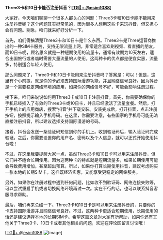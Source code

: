 **Three3卡和10日卡能否注册抖音？[[TG💪+ @esim1088](https://t.me/s/esim1088)]**

大家好，今天咱们聊聊一个很多人都关心的问题：Three3卡和10日卡能不能用来注册抖音呢？这个问题其实挺常见的，因为很多人想用这些卡来玩抖音，但又担心会有问题。别急，咱们就来好好分析一下。

首先，咱们得搞清楚Three3卡和10日卡是什么东西。Three3卡是Three运营商推出的一种SIM卡服务，支持无限流量上网，非常适合喜欢刷视频、看直播的朋友。而10日卡呢，顾名思义就是一种短期使用的流量卡，通常有效期为10天左右，适合出国旅行或者临时需要大量流量的人使用。这两种卡的优点都是便宜实惠，流量多，特别适合年轻人使用。

那么问题来了，Three3卡和10日卡能用来注册抖音吗？答案是：可以！但是，这里有个小前提，就是你的卡必须支持国际漫游功能，并且网络信号良好。因为抖音是一个需要稳定网络环境的应用，如果你的网络信号不好，可能会影响注册过程。

接下来，咱们来说说如何用Three3卡或10日卡注册抖音。首先，你需要确保你的手机已经插入了有效的Three3卡或10日卡，并且已经激活了流量套餐。然后，打开手机上的应用商店，搜索“抖音”并下载安装。安装完成后，打开抖音，点击注册按钮，按照提示输入手机号码。在这里，你需要注意，有些国家的手机号可能无法直接注册抖音，所以建议选择支持国际漫游的号码。

接着，抖音会发送一条验证码短信到你的手机上。收到验证码后，输入验证码完成验证。之后，你需要设置你的用户名、密码以及个人信息，就可以正式开始使用抖音啦！

不过，在这里我要提醒大家一点，虽然Three3卡和10日卡可以用来注册抖音，但它们并不适合长期使用。因为这两种卡的特点就是短期流量多，如果长期使用可能会导致费用增加，甚至超出预算。所以，如果你打算长期使用抖音，建议考虑购买一张本地的长期SIM卡，这样既经济实惠，又能享受更稳定的网络服务。

另外，如果你在注册过程中遇到任何问题，比如收不到验证码、网络连接失败等，可以尝试重启手机或者切换网络环境再试一次。实在不行的话，也可以联系抖音客服寻求帮助。

最后，咱们再来总结一下。Three3卡和10日卡是可以用来注册抖音的，只要你的卡支持国际漫游并且网络信号良好。不过，这两种卡更适合短期使用，长期使用的话还是建议选择本地的长期SIM卡。希望这篇文章对大家有所帮助，如果你还有其他关于Three3卡、10日卡或者其他相关的问题，欢迎在评论区留言讨论哦！

[[TG💪+ @esim1088](https://t.me/s/esim1088) ![Image](https://i.postimg.cc/4NQfJmqS/Snipaste-2025-05-13-00-14-12.png)]